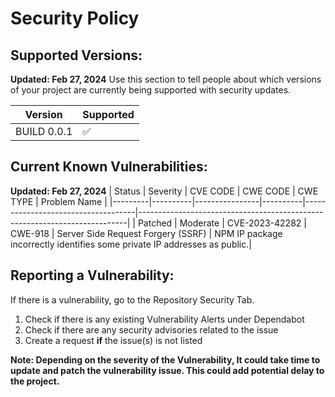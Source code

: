 # Security Policy

## Supported Versions:
**Updated: Feb 27, 2024**
Use this section to tell people about which versions of your project are
currently being supported with security updates.

|    Version    | Supported          |
| ------------- | ------------------ |
| BUILD 0.0.1   | :white_check_mark: |

## Current Known Vulnerabilities:
**Updated: Feb 27, 2024**
| Status  | Severity | CVE CODE       | CWE CODE | CWE TYPE                           | Problem Name                                                              | 
|---------|----------|----------------|----------|------------------------------------|---------------------------------------------------------------------------|
| Patched | Moderate | CVE-2023-42282 | CWE-918  | Server Side Request Forgery (SSRF) | NPM IP package incorrectly identifies some private IP addresses as public.|

## Reporting a Vulnerability:

If there is a vulnerability, go to the Repository Security Tab.
1. Check if there is any existing Vulnerability Alerts under Dependabot
2. Check if there are any security advisories related to the issue
3. Create a request **if** the issue(s) is not listed

**Note: 
Depending on the severity of the Vulnerability, It could take time to update and patch the vulnerability issue.
This could add potential delay to the project.**
